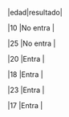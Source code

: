 |edad|resultado|

|10 |No entra |

|25 |No entra |

|20 |Entra |

|18 |Entra |

|23 |Entra |

|17 |Entra |
